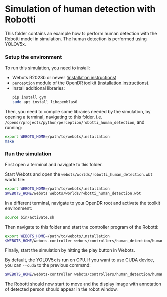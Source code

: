 # Simulation of human detection with Robotti

This folder contains an example how to perform human detection with the Robotti model in simulation.
The human detection is performed using YOLOV5x.

### Setup the environment

To run this simulation, you need to install:
- Webots R2023b or newer ([installation instructions](https://cyberbotics.com/doc/guide/installing-webots))
- `perception` module of the OpenDR toolkit ([installation instructions](https://github.com/opendr-eu/opendr/blob/master/docs/reference/installation.md)).
- Install additional libraries:
    ```sh
    pip install gym
    sudo apt install libopenblas0
    ```

Then, you need to compile some libraries needed by the simulation, by opening a terminal, navigating 
to this folder, i.e. `/opendr/projects/python/perception/robotti_human_detection`, and running:
```sh
export WEBOTS_HOME=/path/to/webots/installation
make
```

### Run the simulation

First open a terminal and navigate to this folder.

Start Webots and open the `webots/worlds/robotti_human_detection.wbt` world file:
```sh
export WEBOTS_HOME=/path/to/webots/installation
$WEBOTS_HOME/webots webots/worlds/robotti_human_detection.wbt
```

In a different terminal, navigate to your OpenDR root and activate the toolkit environment:
```sh
source bin/activate.sh 
```
Then navigate to this folder and start the controller program of the Robotti:
```sh
export WEBOTS_HOME=/path/to/webots/installation
$WEBOTS_HOME/webots-controller webots/controllers/human_detection/human_detection.py
```
Finally, start the simulation by hitting the play button in Webots.

By default, the YOLOV5x is run on CPU.
If you want to use CUDA device, you can `--cuda` to the previous command:
```sh
$WEBOTS_HOME/webots-controller webots/controllers/human_detection/human_detection.py --cuda
```

The Robotti should now start to move and the display image with annotation of detected person should appear in the robot window.
